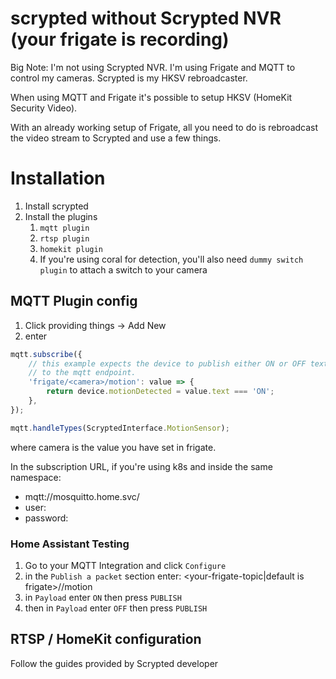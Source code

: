 # scrypted without Scrypted NVR (your frigate is recording)

Big Note: I'm not using Scrypted NVR. I'm using Frigate and MQTT to control my cameras.
Scrypted is my HKSV rebroadcaster.

When using MQTT and Frigate it's possible to setup HKSV (HomeKit Security Video).

With an already working setup of Frigate, all you need to do is rebroadcast the video stream to Scrypted and use a few things.

# Installation

1. Install scrypted
2. Install the plugins
    1. `mqtt plugin`
    2. `rtsp plugin`
    3. `homekit plugin`
    4. If you're using coral for detection, you'll also need `dummy switch plugin` to attach a switch to your camera

## MQTT Plugin config

1. Click providing things -> Add New
2. enter 

```javascript
mqtt.subscribe({
    // this example expects the device to publish either ON or OFF text values
    // to the mqtt endpoint.
    'frigate/<camera>/motion': value => {
        return device.motionDetected = value.text === 'ON';
    },
});

mqtt.handleTypes(ScryptedInterface.MotionSensor);
```

where camera is the value you have set in frigate.

In the subscription URL, if you're using k8s and inside the same namespace:

* mqtt://mosquitto.home.svc/
* user: <your user>
* password: <your user password>

### Home Assistant Testing

1. Go to your MQTT Integration and click `Configure`
2. in the `Publish a packet` section enter: <your-frigate-topic|default is frigate>/<camera name from frigate>/motion
3. in `Payload` enter `ON` then press `PUBLISH`
4. then in `Payload` enter `OFF` then press `PUBLISH`

## RTSP / HomeKit configuration

Follow the guides provided by Scrypted developer